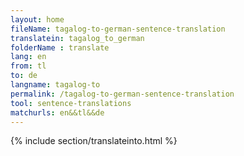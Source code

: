 ```yaml
---
layout: home
fileName: tagalog-to-german-sentence-translation
translatein: tagalog_to_german
folderName : translate
lang: en
from: tl
to: de
langname: tagalog-to
permalink: /tagalog-to-german-sentence-translation
tool: sentence-translations
matchurls: en&&tl&&de
---
```

{% include section/translateinto.html %}
